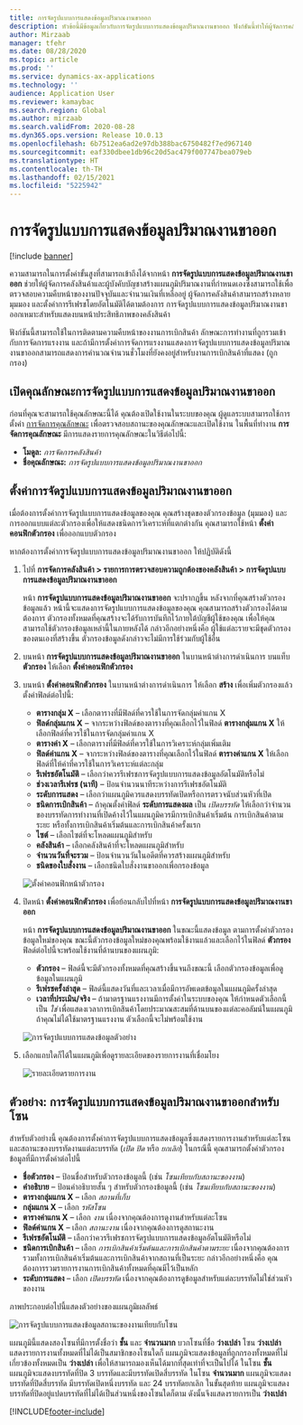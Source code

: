 ```yaml
---
title: การจัดรูปแบบการแสดงข้อมูลปริมาณงานขาออก
description: หัวข้อนี้มีข้อมูลเกี่ยวกับการจัดรูปแบบการแสดงข้อมูลปริมาณงานขาออก ฟังก์ชันนี้ทำให้ผู้จัดการคลังสินค้าและผู้บังคับบัญชาสร้างแผนภูมิปริมาณงานที่กำหนดเองซึ่งสามารถใช้เพื่อตรวจสอบความคืบหน้าของงานปัจจุบันและจำนวนเงินที่เหลืออยู่ ผู้จัดการคลังสินค้าสามารถสร้างหลายมุมมอง และตั้งค่าการรีเฟรชโดยอัตโนมัติได้ตามต้องการ
author: Mirzaab
manager: tfehr
ms.date: 08/28/2020
ms.topic: article
ms.prod: ''
ms.service: dynamics-ax-applications
ms.technology: ''
audience: Application User
ms.reviewer: kamaybac
ms.search.region: Global
ms.author: mirzaab
ms.search.validFrom: 2020-08-28
ms.dyn365.ops.version: Release 10.0.13
ms.openlocfilehash: 6b7512ea6ad2e97db388bac6750482f7ed967140
ms.sourcegitcommit: eaf330dbee1db96c20d5ac479f007747bea079eb
ms.translationtype: HT
ms.contentlocale: th-TH
ms.lasthandoff: 02/15/2021
ms.locfileid: "5225942"
---
```

# <a name="outbound-workload-visualization"></a>การจัดรูปแบบการแสดงข้อมูลปริมาณงานขาออก

[!include [banner](../includes/banner.md)]

ความสามารถในการตั้งค่าขั้นสูงที่สามารถเข้าถึงได้จากหน้า **การจัดรูปแบบการแสดงข้อมูลปริมาณงานขาออก** ช่วยให้ผู้จัดการคลังสินค้าและผู้บังคับบัญชาสร้างแผนภูมิปริมาณงานที่กำหนดเองซึ่งสามารถใช้เพื่อตรวจสอบความคืบหน้าของงานปัจจุบันและจำนวนเงินที่เหลืออยู่ ผู้จัดการคลังสินค้าสามารถสร้างหลายมุมมอง และตั้งค่าการรีเฟรชโดยอัตโนมัติได้ตามต้องการ การจัดรูปแบบการแสดงข้อมูลปริมาณงานขาออกเหมาะสำหรับแสดงบนหน้าประสิทธิภาพของคลังสินค้า

ฟังก์ชันนี้สามารถใช้ในการติดตามความคืบหน้าของงานการเบิกสินค้า ลักษณะการทำงานที่ถูกรวมเข้ากับการจัดการแรงงาน และถ้ามีการตั้งค่าการจัดการแรงงานแสดงการจัดรูปแบบการแสดงข้อมูลปริมาณงานขาออกสามารถแสดงการคำนวณจำนวนชั่วโมงที่ยังคงอยู่สำหรับงานการเบิกสินค้าที่แสดง (ถูกกรอง)

## <a name="turn-on-the-outbound-workload-visualization-feature"></a>เปิดคุณลักษณะการจัดรูปแบบการแสดงข้อมูลปริมาณงานขาออก

ก่อนที่คุณจะสามารถใช้คุณลักษณะนี้ได้ คุณต้องเปิดใช้งานในระบบของคุณ ผู้ดูแลระบบสามารถใช้การตั้งค่า [การจัดการคุณลักษณะ](../../fin-ops-core/fin-ops/get-started/feature-management/feature-management-overview.md) เพื่อตรวจสอบสถานะของคุณลักษณะและเปิดใช้งาน ในพื้นที่ทำงาน **การจัดการคุณลักษณะ** มีการแสดงรายการคุณลักษณะในวิธีต่อไปนี้:

- **โมดูล:** *การจัดการคลังสินค้า*
- **ชื่อคุณลักษณะ:** *การจัดรูปแบบการแสดงข้อมูลปริมาณงานขาออก*

## <a name="set-up-outbound-workload-visualizations"></a>ตั้งค่าการจัดรูปแบบการแสดงข้อมูลปริมาณงานขาออก

เมื่อต้องการตั้งค่าการจัดรูปแบบการแสดงข้อมูลของคุณ คุณสร้างชุดของตัวกรองข้อมูล (มุมมอง) และการออกแบบแต่ละตัวกรองเพื่อให้แสดงชนิดการวิเคราะห์ที่แตกต่างกัน คุณสามารถใช้หน้า **ตั้งค่าคอนฟิกตัวกรอง** เพื่อออกแบบตัวกรอง

หากต้องการตั้งค่าการจัดรูปแบบการแสดงข้อมูลปริมาณงานขาออก ให้ปฏิบัติดังนี้

1. ไปที่ **การจัดการคลังสินค้า \> รายการการตรวจสอบความถูกต้องของคลังสินค้า \> การจัดรูปแบบการแสดงข้อมูลปริมาณงานขาออก**

    หน้า **การจัดรูปแบบการแสดงข้อมูลปริมาณงานขาออก** จะปรากฏขึ้น หลังจากที่คุณสร้างตัวกรองข้อมูลแล้ว หน้านี้จะแสดงการจัดรูปแบบการแสดงข้อมูลของคุณ คุณสามารถสร้างตัวกรองได้ตามต้องการ ตัวกรองทั้งหมดที่คุณสร้างจะได้รับการบันทึกไว้ภายใต้บัญชีผู้ใช้ของคุณ เพื่อให้คุณสามารถใช้ตัวกรองข้อมูลเหล่านี้ในภายหลังได้ กล่าวอีกอย่างหนึ่งคือ ผู้ใช้แต่ละรายจะมีชุดตัวกรองของตนเองที่สร้างขึ้น ตัวกรองข้อมูลดังกล่าวจะไม่มีการใช้ร่วมกับผู้ใช้อื่น

1. บนหน้า **การจัดรูปแบบการแสดงข้อมูลปริมาณงานขาออก** ในบานหน้าต่างการดำเนินการ บนแท็บ **ตัวกรอง** ให้เลือก **ตั้งค่าคอนฟิกตัวกรอง**
1. บนหน้า **ตั้งค่าคอนฟิกตัวกรอง** ในบานหน้าต่างการดำเนินการ ให้เลือก **สร้าง** เพื่อเพิ่มตัวกรองแล้วตั้งค่าฟิลด์ต่อไปนี้:

    - **ตารางกลุ่ม X** – เลือกตารางที่มีฟิลด์ที่ควรใช้ในการจัดกลุ่มค่าแกน X
    - **ฟิลด์กลุ่มแกน X** – จากระหว่างฟิลด์ของตารางที่คุณเลือกไว้ในฟิลด์ **ตารางกลุ่มแกน X** ให้เลือกฟิลด์ที่ควรใช้ในการจัดกลุ่มค่าแกน X
    - **ตารางค่า X** – เลือกตารางที่มีฟิลด์ที่ควรใช้ในการวิเคราะห์กลุ่มเพิ่มเติม
    - **ฟิลด์ค่าแกน X** – จากระหว่างฟิลด์ของตารางที่คุณเลือกไว้ในฟิลด์ **ตารางค่าแกน X** ให้เลือกฟิลด์ที่ให้ค่าที่ควรใช้ในการวิเคราะห์แต่ละกลุ่ม
    - **รีเฟรชอัตโนมัติ** – เลือกว่าควรรีเฟรชการจัดรูปแบบการแสดงข้อมูลอัตโนมัติหรือไม่
    - **ช่วงเวลารีเฟรช (นาที)** – ป้อนจำนวนนาทีระหว่างการรีเฟรชอัตโนมัติ
    - **ระดับการแสดง** – เลือกว่าแผนภูมิควรแสดงบรรทัดเปิดหรือการตรวจนับส่วนหัวที่เปิด
    - **ชนิดการเบิกสินค้า** – ถ้าคุณตั้งค่าฟิลด์ **ระดับการแสดงผล** เป็น _เปิดบรรทัด_ ให้เลือกว่าจำนวนของบรรทัดการทำงานที่เปิดค้างไว้ในแผนภูมิควรมีการเบิกสินค้าเริ่มต้น การเบิกสินค้าตามระยะ หรือทั้งการเบิกสินค้าเริ่มต้นและการเบิกสินค้าครั้งแรก
    - **ไซต์** – เลือกไซต์ที่จะโหลดแผนภูมิสำหรับ
    - **คลังสินค้า** – เลือกคลังสินค้าที่จะโหลดแผนภูมิสำหรับ
    - **จำนวนวันที่จะรวม** – ป้อนจำนวนวันในอดีตที่ควรสร้างแผนภูมิสำหรับ
    - **ชนิดของใบสั่งงาน** – เลือกชนิดใบสั่งงานขาออกเพื่อกรองข้อมูล

    ![ตั้งค่าคอนฟิกหน้าตัวกรอง](media/work-viz-filters-1.png "ตั้งค่าคอนฟิกหน้าตัวกรอง")

1. ปิดหน้า **ตั้งค่าคอนฟิกตัวกรอง** เพื่อย้อนกลับไปที่หน้า **การจัดรูปแบบการแสดงข้อมูลปริมาณงานขาออก**

    หน้า **การจัดรูปแบบการแสดงข้อมูลปริมาณงานขาออก** ในขณะนี้แสดงข้อมูล ตามการตั้งค่าตัวกรองข้อมูลใหม่ของคุณ ขณะนี้ตัวกรองข้อมูลใหม่ของคุณพร้อมใช้งานแล้วและเลือกไว้ในฟิลด์ **ตัวกรอง** ฟิลด์ต่อไปนี้จะพร้อมใช้งานที่ด้านบนของแผนภูมิ:

    - **ตัวกรอง** – ฟิลด์นี้จะมีตัวกรองทั้งหมดที่คุณสร้างขึ้นจนถึงขณะนี้ เลือกตัวกรองข้อมูลเพื่อดูข้อมูลในแผนภูมิ
    - **รีเฟรชครั้งล่าสุด** – ฟิลด์นี้แสดงวันที่และเวลาเมื่อมีการอัพเดตข้อมูลในแผนภูมิครั้งล่าสุด
    - **เวลาที่ประเมิน/จริง** – ถ้ามาตรฐานแรงงานมีการตั้งค่าในระบบของคุณ ให้กำหนดตัวเลือกนี้เป็น *ใช่* เพื่อแสดงเวลาการเบิกสินค้าโดยประมาณสะสมที่ด้านบนของแต่ละคอลัมน์ในแผนภูมิ ถ้าคุณไม่ได้ใช้มาตรฐานแรงงาน ตัวเลือกนี้จะไม่พร้อมใช้งาน

    ![การจัดรูปแบบการแสดงข้อมูลตัวอย่าง](media/work-viz-chart.png "การจัดรูปแบบการแสดงข้อมูลตัวอย่าง")

1. เลือกแถบใดก็ได้ในแผนภูมิเพื่อดูรายละเอียดของรายการงานที่เชื่อมโยง

    ![รายละเอียดรายการงาน](media/work-viz-work-details.png "รายละเอียดรายการงาน")

## <a name="example-outbound-workload-visualization-for-zones"></a>ตัวอย่าง: การจัดรูปแบบการแสดงข้อมูลปริมาณงานขาออกสำหรับโซน

สำหรับตัวอย่างนี้ คุณต้องการตั้งค่าการจัดรูปแบบการแสดงข้อมูลซึ่งแสดงรายการงานสำหรับแต่ละโซนและสถานะของบรรทัดงานแต่ละบรรทัด (_เปิด_ _ปิด_ หรือ _ยกเลิก_) ในกรณีนี้ คุณสามารถตั้งค่าตัวกรองข้อมูลที่มีการตั้งค่าต่อไปนี้

- **ชื่อตัวกรอง** – ป้อนชื่อสำหรับตัวกรองข้อมูลนี้ (เช่น _โซนเทียบกับสถานะของงาน_)
- **คำอธิบาย** – ป้อนคำอธิบายสั้น ๆ สำหรับตัวกรองข้อมูลนี้ (เช่น _โซนเทียบกับสถานะของงาน_)
- **ตารางกลุ่มแกน X** – เลือก _สถานที่เก็บ_
- **กลุ่มแกน X** – เลือก _รหัสโซน_
- **ตารางค่าแกน X** – เลือก _งาน_ เนื่องจากคุณต้องการดูงานสำหรับแต่ละโซน
- **ฟิลด์ค่าแกน X** – เลือก _สถานะงาน_ เนื่องจากคุณต้องการดูสถานะงาน
- **รีเฟรชอัตโนมัติ** – เลือกว่าควรรีเฟรชการจัดรูปแบบการแสดงข้อมูลอัตโนมัติหรือไม่
- **ชนิดการเบิกสินค้า** – เลือก _การเบิกสินค้าเริ่มต้นและการเบิกสินค้าตามระยะ_ เนื่องจากคุณต้องการรวมทั้งการเบิกสินค้าเริ่มต้นและการเบิกสินค้าจากสถานที่เป็นระยะ กล่าวอีกอย่างหนึ่งคือ คุณต้องการรวมรายการงานการเบิกสินค้าทั้งหมดที่คุณมีไว้เป็นหลัก
- **ระดับการแสดง** – เลือก _เปิดบรรทัด_ เนื่องจากคุณต้องการดูข้อมูลสำหรับแต่ละบรรทัดไม่ใช่ส่วนหัวของงาน

ภาพประกอบต่อไปนี้แสดงตัวอย่างของแผนภูมิผลลัพธ์

![การจัดรูปแบบการแสดงข้อมูลสถานะของงานเทียบกับโซน](media/work-viz-chart.png "การจัดรูปแบบการแสดงข้อมูลสถานะของงานเทียบกับโซน")

แผนภูมินี้แสดงสองโซนที่มีการตั้งชื่อว่า **ชั้น** และ **จำนวนมาก** บวกโซนที่ชื่อ **ว่างเปล่า** โซน **ว่างเปล่า** แสดงรายการงานทั้งหมดที่ไม่ได้เป็นสมาชิกของโซนใดก็ แผนภูมิจะแสดงข้อมูลที่ถูกกรองทั้งหมดที่ไม่เกี่ยวข้องทั้งหมดเป็น **ว่างเปล่า** เพื่อให้สามารถมองเห็นได้มากที่สุดเท่าที่จะเป็นไปได้ ในโซน **ชั้น** แผนภูมิจะแสดงบรรทัดที่ปิด 3 บรรทัดและมีบรรทัดเปิดสี่บรรทัด ในโซน **จำนวนมาก** แผนภูมิจะแสดงบรรทัดที่ปิดสี่บรรทัด มีบรรทัดเปิดหนึ่งบรรทัด และ 24 บรรทัดยกเลิก ในขั้นสุดท้าย แผนภูมิจะแสดงบรรทัดที่ปิดอยู่แปดบรรทัดที่ไม่ได้เป็นส่วนหนึ่งของโซนใดก็ตาม ดังนั้นจึงแสดงรายการเป็น **ว่างเปล่า**


[!INCLUDE[footer-include](../../includes/footer-banner.md)]